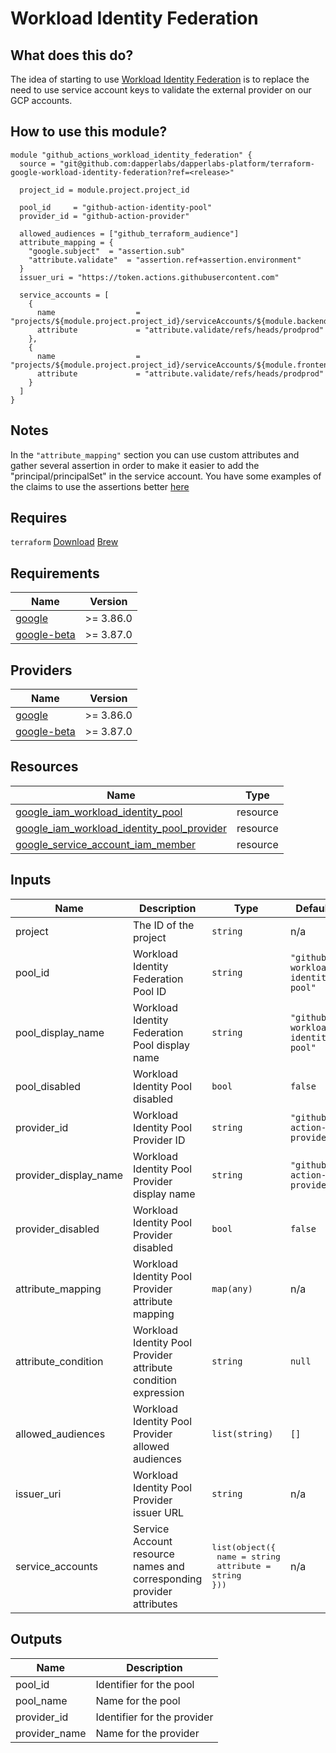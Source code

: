 # Workload Identity Federation

## What does this do?

The idea of starting to use [Workload Identity Federation](https://cloud.google.com/iam/docs/workload-identity-federation) is to replace the need to use service account keys to validate the external provider on our GCP accounts.

## How to use this module?

```hcl
module "github_actions_workload_identity_federation" {
  source = "git@github.com:dapperlabs/dapperlabs-platform/terraform-google-workload-identity-federation?ref=<release>"

  project_id = module.project.project_id

  pool_id     = "github-action-identity-pool"
  provider_id = "github-action-provider"

  allowed_audiences = ["github_terraform_audience"]
  attribute_mapping = {
    "google.subject"  = "assertion.sub"
    "attribute.validate"  = "assertion.ref+assertion.environment"
  }
  issuer_uri = "https://token.actions.githubusercontent.com"

  service_accounts = [
    {
      name                  = "projects/${module.project.project_id}/serviceAccounts/${module.backend_deployer_service_account.email}"
      attribute             = "attribute.validate/refs/heads/prodprod"
    },
    {
      name                  = "projects/${module.project.project_id}/serviceAccounts/${module.frontend_deployer_service_account.email}"
      attribute             = "attribute.validate/refs/heads/prodprod"
    }
  ]
}
```

## Notes

In the `"attribute_mapping"` section you can use custom attributes and gather several assertion in order to make it easier to add the "principal/principalSet" in the service account. You have some examples of the claims to use the assertions better [here](https://docs.github.com/en/actions/deployment/security-hardening-your-deployments/about-security-hardening-with-openid-connect#understanding-the-oidc-token)

## Requires

`terraform` [Download](https://www.terraform.io/downloads.html) [Brew](https://formulae.brew.sh/formula/terraform)

## Requirements

| Name | Version |
|------|---------|
| <a name="requirement_google"></a> [google](#requirement\_google) | >= 3.86.0 |
| <a name="requirement_google-beta"></a> [google-beta](#requirement\_google-beta) | >= 3.87.0 |

## Providers

| Name | Version |
|------|---------|
| <a name="provider_google"></a> [google](#provider\_google) | >= 3.86.0 |
| <a name="provider_google-beta"></a> [google-beta](#provider\_google-beta) | >= 3.87.0 |


## Resources

| Name | Type |
|------|------|
| [google_iam_workload_identity_pool](https://registry.terraform.io/providers/hashicorp/google/latest/docs/resources/iam_workload_identity_pool) | resource |
| [google_iam_workload_identity_pool_provider](https://registry.terraform.io/providers/hashicorp/google/latest/docs/resources/iam_workload_identity_pool_provider) | resource |
| [google_service_account_iam_member](https://registry.terraform.io/providers/hashicorp/google/latest/docs/resources/google_service_account_iam#google_service_account_iam_member) | resource |


## Inputs

| Name | Description | Type | Default | Required |
| ---- | ----------- | ---- | ------- | -------- |
| project| The ID of the project | `string` | n/a | yes
| pool_id | Workload Identity Federation Pool ID | `string` | `"github-workload-identity-pool"` | yes
| pool_display_name | Workload Identity Federation Pool display name | `string` | `"github-workload-identity-pool"` | no
| pool_disabled | Workload Identity Pool disabled | `bool` | `false` | no
| provider_id | Workload Identity Pool Provider ID | `string` | `"github-action-provider"` | yes
| provider_display_name | Workload Identity Pool Provider display name | `string` | `"github-action-provider"` | no
| provider_disabled | Workload Identity Pool Provider disabled | `bool` | `false` | no
| attribute_mapping | Workload Identity Pool Provider attribute mapping | `map(any)` | n/a | yes
| attribute_condition | Workload Identity Pool Provider attribute condition expression | `string` | `null` | no
| allowed_audiences | Workload Identity Pool Provider allowed audiences | `list(string)` | `[]` | no
| issuer_uri | Workload Identity Pool Provider issuer URL | `string` | n/a | yes
| service_accounts | Service Account resource names and corresponding provider attributes | <pre>list(object({<br>  name           = string<br>  attribute      = string<br>}))</pre> | n/a | yes

## Outputs

| Name | Description |
| ---- | ----------- |
| pool_id | Identifier for the pool |
| pool_name | Name for the pool |
| provider_id | Identifier for the provider |
| provider_name | Name for the provider |
